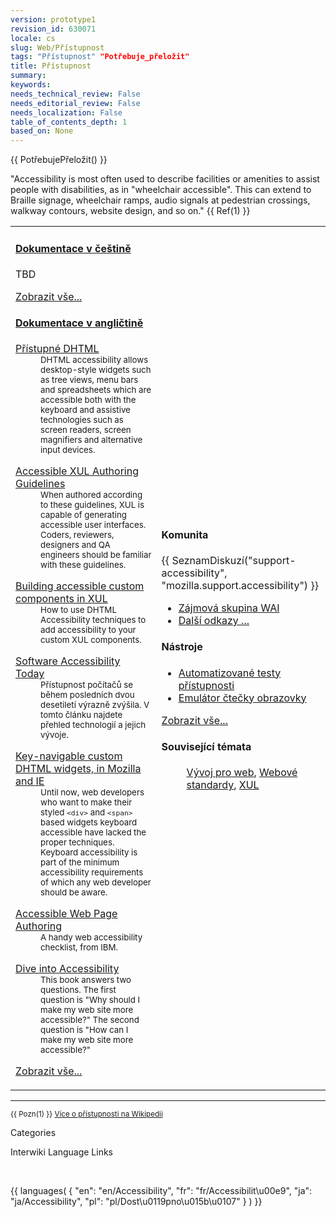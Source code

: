 ```yaml
---
version: prototype1
revision_id: 630071
locale: cs
slug: Web/Přístupnost
tags: "Přístupnost" "Potřebuje_přeložit"
title: Přístupnost
summary: 
keywords: 
needs_technical_review: False
needs_editorial_review: False
needs_localization: False
table_of_contents_depth: 1
based_on: None
---
```

<p>{{ PotřebujePřeložit() }}</p>
<div>
 <p>"Accessibility is most often used to describe facilities or amenities to assist people with disabilities, as in "wheelchair accessible". This can extend to Braille signage, wheelchair ramps, audio signals at pedestrian crossings, walkway contours, website design, and so on." {{ Ref(1) }}</p>
</div>
<table class="topicpage-table">
 <tbody>
  <tr>
   <td>
    <h4 id="Dokumentace_v_.C4.8De.C5.A1tin.C4.9B" name="Dokumentace_v_.C4.8De.C5.A1tin.C4.9B"><a href="/Special:Tags?tag=Přístupnost&amp;language=cs" title="Special:Tags?tag=Přístupnost&amp;language=cs">Dokumentace v češtině</a></h4>
    <p>TBD</p>
    <p><span class="alllinks"><a href="/Special:Tags?tag=Přístupnost&amp;language=cs" title="Special:Tags?tag=Přístupnost&amp;language=cs">Zobrazit vše...</a></span></p>
    <h4 id="Dokumentace_v_angli.C4.8Dtin.C4.9B" name="Dokumentace_v_angli.C4.8Dtin.C4.9B"><a href="/Special:Tags?tag=Přístupnost&amp;language=cs" title="Special:Tags?tag=Přístupnost&amp;language=cs">Dokumentace v angličtině</a></h4>
    <dl>
     <dt>
      <a href="/en/Accessible_DHTML">Přístupné DHTML</a></dt>
     <dd>
      <small>DHTML accessibility allows desktop-style widgets such as tree views, menu bars and spreadsheets which are accessible both with the keyboard and assistive technologies such as screen readers, screen magnifiers and alternative input devices.</small></dd>
    </dl>
    <dl>
     <dt>
      <a href="/en/Accessible_XUL_Authoring_Guidelines">Accessible XUL Authoring Guidelines</a></dt>
     <dd>
      <small>When authored according to these guidelines, XUL is capable of generating accessible user interfaces. Coders, reviewers, designers and QA engineers should be familiar with these guidelines.</small></dd>
    </dl>
    <dl>
     <dt>
      <a href="/en/Building_accessible_custom_components_in_XUL">Building accessible custom components in XUL</a></dt>
     <dd>
      <small>How to use DHTML Accessibility techniques to add accessibility to your custom XUL components.</small></dd>
    </dl>
    <dl>
     <dt>
      <a class="external" href="http://www.mozilla.org/access/today">Software Accessibility Today</a></dt>
     <dd>
      <small>Přístupnost počítačů se během posledních dvou desetiletí výrazně zvýšila. V tomto článku najdete přehled technologií a jejich vývoje.</small></dd>
    </dl>
    <dl>
     <dt>
      <a class="external" href="http://www.mozilla.org/access/keyboard/tabindex.html">Key-navigable custom DHTML widgets, in Mozilla and IE</a></dt>
     <dd>
      <small>Until now, web developers who want to make their styled <code>&lt;div&gt;</code> and <code>&lt;span&gt;</code> based widgets keyboard accessible have lacked the proper techniques. Keyboard accessibility is part of the minimum accessibility requirements of which any web developer should be aware.</small></dd>
    </dl>
    <dl>
     <dt>
      <a class="external" href="http://www-306.ibm.com/able/guidelines/web/accessweb.html">Accessible Web Page Authoring</a></dt>
     <dd>
      <small>A handy web accessibility checklist, from IBM.</small></dd>
    </dl>
    <dl>
     <dt>
      <a class="external" href="http://diveintoaccessibility.org/">Dive into Accessibility</a></dt>
     <dd>
      <small>This book answers two questions. The first question is "Why should I make my web site more accessible?" The second question is "How can I make my web site more accessible?"</small></dd>
    </dl>
    <p><span class="alllinks"><a href="/Special:Tags?tag=Přístupnost&amp;language=cs" title="Special:Tags?tag=Přístupnost&amp;language=cs">Zobrazit vše...</a></span></p>
   </td>
   <td>
    <h4 id="Komunita" name="Komunita">Komunita</h4>
    <p>{{ SeznamDiskuzí("support-accessibility", "mozilla.support.accessibility") }}</p>
    <ul>
     <li><a class="external" href="http://www.w3.org/WAI/IG/">Zájmová skupina WAI</a></li>
     <li><a href="/en/Accessibility:Community">Další odkazy ...</a></li>
    </ul>
    <h4 id="N.C3.A1stroje" name="N.C3.A1stroje">Nástroje</h4>
    <ul>
     <li><a class="external" href="http://www.mozilla.org/quality/embed/plans/accessibility/nsIAccessibleTestPlan.html">Automatizované testy přístupnosti</a></li>
     <li><a class="external" href="http://www.standards-schmandards.com/index.php?show/fangs">Emulátor čtečky obrazovky</a></li>
    </ul>
    <p><span class="alllinks"><a href="/Special:Tags?tag=Přístupnost:Nástroje&amp;language=cs" title="Special:Tags?tag=Přístupnost:Nástroje&amp;language=cs">Zobrazit vše...</a></span></p>
    <h4 id="Souvisej.C3.ADc.C3.AD_t.C3.A9mata" name="Souvisej.C3.ADc.C3.AD_t.C3.A9mata">Související témata</h4>
    <dl>
     <dd>
      <a href="/cs/Vývoj_pro_web" title="cs/Vývoj_pro_web">Vývoj pro web</a>, <a href="/cs/Webové_standardy" title="cs/Webové_standardy">Webové standardy</a>, <a href="/cs/XUL" title="cs/XUL">XUL</a></dd>
    </dl>
   </td>
  </tr>
 </tbody>
</table>
<hr />
<p><small>{{ Pozn(1) }} <a class="external" href="http://en.wikipedia.org/wiki/Accessibility">Více o přístupnosti na Wikipedii</a> </small></p>
<p><span class="comment">Categories</span></p>
<p><span class="comment">Interwiki Language Links</span></p>
<p>&nbsp;</p>
<p>{{ languages( { "en": "en/Accessibility", "fr": "fr/Accessibilit\u00e9", "ja": "ja/Accessibility", "pl": "pl/Dost\u0119pno\u015b\u0107" } ) }}</p>

